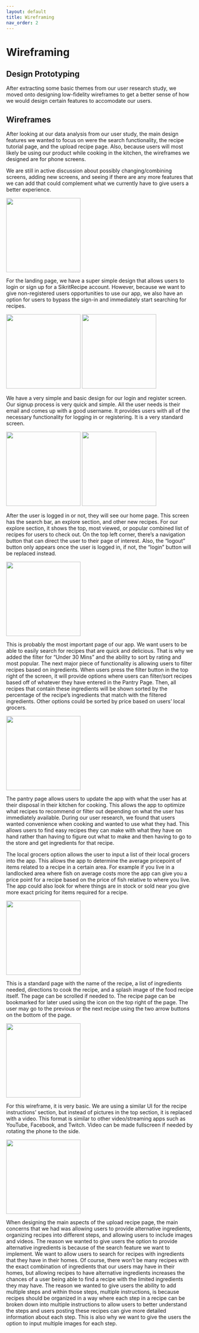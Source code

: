 ```yaml
---
layout: default
title: Wireframing
nav_order: 2
---
```


# Wireframing

## Design Prototyping
After extracting some basic themes from our user research study, we moved onto designing low-fidelity wireframes to get a better sense of how we would design certain features to accomodate our users.


## Wireframes
  After looking at our data analysis from our user study, the main design features we wanted to focus on were the search functionality, the recipe tutorial page, and the upload recipe page. Also, because users will most likely be using our product while cooking in the kitchen, the wireframes we designed are for phone screens.

  We are still in active discussion about possibly changing/combining screens, adding new screens, and seeing if there are any more features that we can add that could complement what we currently have to give users a better experience.

<img src="https://user-images.githubusercontent.com/72105812/169169253-bef5ab0f-d83d-4167-907d-f553c61b7ffa.png" width="200"/>

  For the landing page, we have a super simple design that allows users to login or sign up for a SikritRecipe account. However, because we want to give non-registered users opportunities to use our app, we also have an option for users to bypass the sign-in and immediately start searching for recipes.

<img src="https://user-images.githubusercontent.com/72105812/169169364-bb32eab9-0364-4d29-838e-57813cccfa12.png" width="200"/>
<img src="https://user-images.githubusercontent.com/72105812/169169372-778344f9-8a86-4325-8058-dd8ffb62509e.png" width="200"/>

  We have a very simple and basic design for our login and register screen. Our signup process is very quick and simple. All the user needs is their email and comes up with a good username. It provides users with all of the necessary functionality for logging in or registering. It is a very standard screen.

<img src="https://user-images.githubusercontent.com/72105812/169169441-b08adb8f-e073-4097-b0da-6cc5577f5dcd.png" width="200"/>
<img src="https://user-images.githubusercontent.com/72105812/169169453-0a2ff60b-ce5a-4e6f-9440-3fb6bfd28f71.png" width="200"/>

  After the user is logged in or not, they will see our home page. This screen has the search bar, an explore section, and other new recipes. For our explore section, it shows the top, most viewed, or popular combined list of recipes for users to check out. On the top left corner, there’s a navigation button that can direct the user to their page of interest. Also, the “logout” button only appears once the user is logged in, if not, the “login” button will be replaced instead.

<img src="https://user-images.githubusercontent.com/72105812/169169513-4a341d3f-868d-4cc5-b577-fa18936f7a83.png" width="200"/>

  This is probably the most important page of our app. We want users to be able to easily search for recipes that are quick and delicious. That is why we added the filter for “Under 30 Mins” and the ability to sort by rating and most popular. The next major piece of functionality is allowing users to filter recipes based on ingredients. When users press the filter button in the top right of the screen, it will provide options where users can filter/sort recipes based off of whatever they have entered in the Pantry Page. Then, all recipes that contain these ingredients will be shown sorted by the percentage of the recipe’s ingredients that match with the filtered ingredients. Other options could be sorted by price based on users’ local grocers.
  
<img src="https://user-images.githubusercontent.com/72105812/169169682-b3705845-e909-4928-b35c-9249fb415fe0.png" width="200"/>

  The pantry page allows users to update the app with what the user has at their disposal in their kitchen for cooking. This allows the app to optimize what recipes to recommend or filter out depending on what the user has immediately available. During our user research, we found that users wanted convenience when cooking and wanted to use what they had. This allows users to find easy recipes they can make with what they have on hand rather than having to figure out what to make and then having to go to the store and get ingredients for that recipe.

  The local grocers option allows the user to input a list of their local grocers into the app. This allows the app to determine the average pricepoint of items related to a recipe in a certain area. For example if you live in a landlocked area where fish on average costs more the app can give you a price point for a recipe based on the price of fish relative to where you live. The app could also look for where things are in stock or sold near you give more exact pricing for items required for a recipe.

<img src="https://user-images.githubusercontent.com/72105812/169169560-e3cacc3c-b268-4406-b45e-5bcd352ae2ee.png" width="200"/>

  This is a standard page with the name of the recipe, a list of ingredients needed, directions to cook the recipe, and a splash image of the food recipe itself. The page can be scrolled if needed to. The recipe page can be bookmarked for later used using the icon on the top right of the page. The user may go to the previous or the next recipe using the two arrow buttons on the bottom of the page.

<img src="https://user-images.githubusercontent.com/72105812/169169615-a46cbcc3-8304-40b1-b675-3bd2fef85e79.png" width="200"/>

  For this wireframe, it is very basic. We are using a similar UI for the recipe instructions’ section, but instead of pictures in the top section, it is replaced with a video. This format is similar to other video/streaming apps such as YouTube, Facebook, and Twitch. Video can be made fullscreen if needed by rotating the phone to the side.

<img src="https://user-images.githubusercontent.com/72105812/169169833-5d3785fb-2df3-4d77-b7e1-b3be1a83f148.png" width="200"/>

  When designing the main aspects of the upload recipe page, the main concerns that we had was allowing users to provide alternative ingredients, organizing recipes into different steps, and allowing users to include images and videos. The reason we wanted to give users the option to provide alternative ingredients is because of the search feature we want to implement. We want to allow users to search for recipes with ingredients that they have in their homes. Of course, there won’t be many recipes with the exact combination of ingredients that our users may have in their homes, but allowing recipes to have alternative ingredients increases the chances of a user being able to find a recipe with the limited ingredients they may have. The reason we wanted to give users the ability to add multiple steps and within those steps, multiple instructions, is because recipes should be organized in a way where each step in a recipe can be broken down into multiple instructions to allow users to better understand the steps and users posting these recipes can give more detailed information about each step. This is also why we want to give the users the option to input multiple images for each step.
